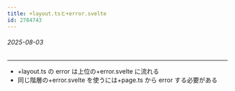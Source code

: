 ```yaml
---
title: +layout.tsと+error.svelte
id: 2784743
---
```

###### 2025-08-03

---

- +layout.ts の error は上位の+error.svelte に流れる
- 同じ階層の+error.svelte を使うには+page.ts から error する必要がある
